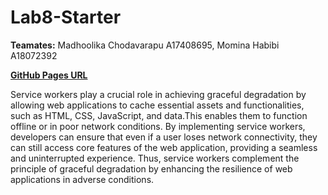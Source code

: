 # Lab8-Starter

**Teamates:** Madhoolika Chodavarapu A17408695, Momina Habibi A18072392

[**GitHub Pages URL**](https://mominahabibi19.github.io/Lab8-Starter/)

Service workers play a crucial role in achieving graceful degradation by allowing web applications to cache essential assets and functionalities, such as HTML, CSS, JavaScript, and data.This enables them to function offline or in poor network conditions. By implementing service workers, developers can ensure that even if a user loses network connectivity, they can still access core features of the web application, providing a seamless and uninterrupted experience. Thus, service workers complement the principle of graceful degradation by enhancing the resilience of web applications in adverse conditions.

